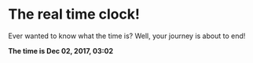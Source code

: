 # The real time clock!

Ever wanted to know what the time is? Well, your journey is about to end!

**The time is Dec 02, 2017, 03:02**